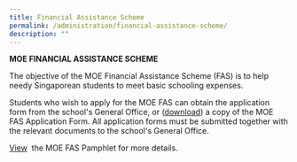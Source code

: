 ```yaml
---
title: Financial Assistance Scheme
permalink: /administration/financial-assistance-scheme/
description: ""
---
```

**MOE FINANCIAL ASSISTANCE SCHEME**

The objective of the MOE Financial Assistance Scheme (FAS) is to help needy Singaporean students to meet basic schooling expenses.  
  
Students who wish to apply for the MOE FAS can obtain the application form from the school's General Office, or ([download](/files/2024%20moe%20fas%20application%20form.pdf=blank”)) a copy of the MOE FAS Application Form. All application forms must be submitted together with the relevant documents to the school's General Office.  
  
[View](/files/2024%20moe%20fas%20pamphet%20el.pdf=blank”)
 the MOE FAS Pamphlet for more details.